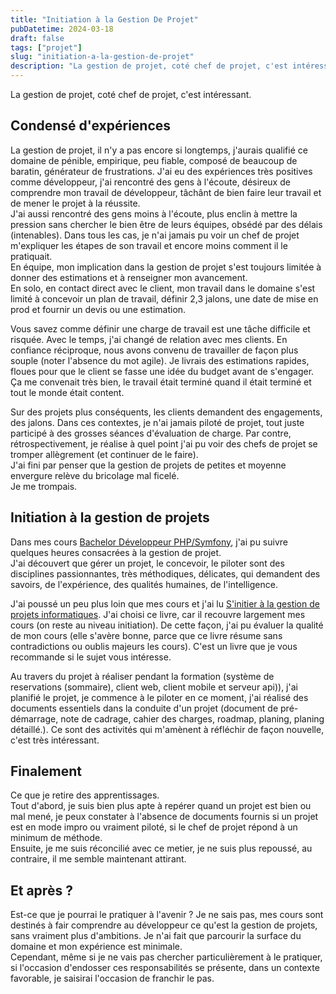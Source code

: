 ```yaml
---
title: "Initiation à la Gestion De Projet"
pubDatetime: 2024-03-18
draft: false
tags: ["projet"]
slug: "initiation-a-la-gestion-de-projet"
description: "La gestion de projet, coté chef de projet, c'est intéressant."
---
```


La gestion de projet, coté chef de projet, c'est intéressant.

<!--more-->

## Condensé d'expériences

La gestion de projet, il n'y a pas encore si longtemps, j'aurais qualifié ce domaine de pénible, empirique, peu fiable, composé de beaucoup de baratin, générateur de frustrations.
J'ai eu des expériences très positives comme développeur, j'ai rencontré des gens à l'écoute, désireux de comprendre mon travail de développeur, tâchânt de bien faire leur travail et de mener le projet à la réussite.  
J'ai aussi rencontré des gens moins à l'écoute, plus enclin à mettre la pression sans chercher le bien être de leurs équipes, obsédé par des délais (intenables).
Dans tous les cas, je n'ai jamais pu voir un chef de projet m'expliquer les étapes de son travail et encore moins comment il le pratiquait.  
En équipe, mon implication dans la gestion de projet s'est toujours limitée à donner des estimations et à renseigner mon avancement.  
En solo, en contact direct avec le client, mon travail dans le domaine s'est limité à concevoir un plan de travail, définir 2,3 jalons, une date de mise en prod et fournir un devis ou une estimation.

Vous savez comme définir une charge de travail est une tâche difficile et risquée. Avec le temps, j'ai changé de relation avec mes clients. En confiance réciproque, nous avons convenu de travailler de façon plus souple (noter l'absence du mot agile). Je livrais des estimations rapides, floues pour que le client se fasse une idée du budget avant de s'engager. Ça me convenait très bien, le travail était terminé quand il était terminé et tout le monde était content.

Sur des projets plus conséquents, les clients demandent des engagements, des jalons. Dans ces contextes, je n'ai jamais piloté de projet, tout juste participé à des grosses séances d'évaluation de charge. Par contre, rétrospectivement, je réalise à quel point j'ai pu voir des chefs de projet se tromper allègrement (et continuer de le faire).  
J'ai fini par penser que la gestion de projets de petites et moyenne envergure relève du bricolage mal ficelé.  
Je me trompais.

## Initiation à la gestion de projets

Dans mes cours [Bachelor Développeur PHP/Symfony](https://www.studi.com/fr/formation/developpement/bachelor-developpeur-phpsymfony), j'ai pu suivre quelques heures consacrées à la gestion de projet.  
J'ai découvert que gérer un projet, le concevoir, le piloter sont des disciplines passionnantes, très méthodiques, délicates, qui demandent des savoirs, de l'expérience, des qualités humaines, de l'intelligence.

J'ai poussé un peu plus loin que mes cours et j'ai lu [S'initier à la gestion de projets informatiques](https://www.editions-eni.fr/livre/s-initier-a-la-gestion-de-projets-informatiques-9782409025068). J'ai choisi ce livre, car il recouvre largement mes cours (on reste au niveau initiation). De cette façon, j'ai pu évaluer la qualité de mon cours (elle s'avère bonne, parce que ce livre résume sans contradictions ou oublis majeurs les cours). C'est un livre que je vous recommande si le sujet vous intéresse.

Au travers du projet à réaliser pendant la formation (système de reservations (sommaire), client web, client mobile et serveur api)), j'ai planifié le projet, je commence à le piloter en ce moment, j'ai réalisé des documents essentiels dans la conduite d'un projet (document de pré-démarrage, note de cadrage, cahier des charges, roadmap, planing, planing détaillé.). Ce sont des activités qui m'amènent à réfléchir de façon nouvelle, c'est très intéressant.

## Finalement

Ce que je retire des apprentissages.  
Tout d'abord, je suis bien plus apte à repérer quand un projet est bien ou mal mené, je peux constater à l'absence de documents fournis si un projet est en mode impro ou vraiment piloté, si le chef de projet répond à un minimum de méthode.  
Ensuite, je me suis réconcilié avec ce metier, je ne suis plus repoussé, au contraire, il me semble maintenant attirant.

## Et après ?

Est-ce que je pourrai le pratiquer à l'avenir ? Je ne sais pas, mes cours sont destinés à fair comprendre au développeur ce qu'est la gestion de projets, sans vraiment plus d'ambitions. Je n'ai fait que parcourir la surface du domaine et mon expérience est minimale.  
Cependant, même si je ne vais pas chercher particulièrement à le pratiquer, si l'occasion d'endosser ces responsabilités se présente, dans un contexte favorable, je saisirai l'occasion de franchir le pas.
